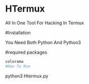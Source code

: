 # HTermux
All In One Tool For Hacking In Termux

#Installation

You Need Both Python And Python3

#required packages
```bash
colorama
#How To Run
```
python3 Htermux.py
